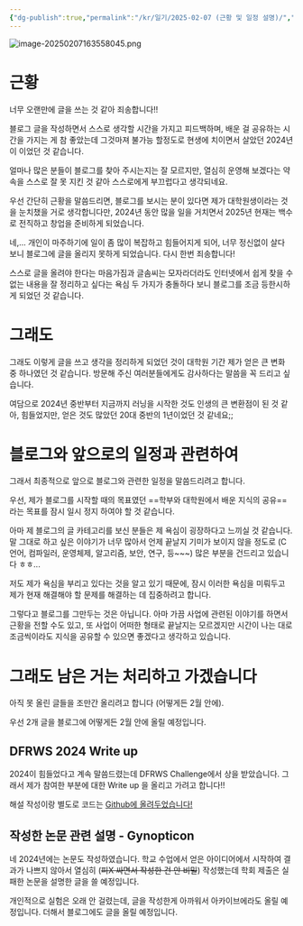 ```yaml
---
{"dg-publish":true,"permalink":"/kr/일기/2025-02-07 (근황 및 일정 설명)/","created":"2025-02-07","updated":"2025-02-07"}
---
```


![image-20250207163558045.png](/img/user/kr/%EC%9D%BC%EA%B8%B0/assets/2025-02-07%20(%EA%B7%BC%ED%99%A9%20%EB%B0%8F%20%EC%9D%BC%EC%A0%95%20%EC%84%A4%EB%AA%85)/image-20250207163558045.png)

# 근황
너무 오랜만에 글을 쓰는 것 같아 죄송합니다!!

블로그 글을 작성하면서 스스로 생각할 시간을 가지고 피드백하며, 배운 걸 공유하는 시간을 가지는 게 참 좋았는데 그것마져 불가능 할정도로 현생에 치이면서 살았던 2024년이 이었던 것 같습니다.

얼마나 많은 분들이 블로그를 찾아 주시는지는 잘 모르지만, 열심히 운영해 보겠다는 약속을 스스로 잘 못 지킨 것 같아 스스로에게 부끄럽다고 생각되네요.

우선 간단히 근황을 말씀드리면, 블로그를 보시는 분이 있다면 제가 대학원생이라는 것을 눈치챘을 거로 생각합니다만, 2024년 동안 많을 일을 거치면서 2025년 현재는 백수로 전직하고 창업을 준비하게 되었습니다.

네,... 개인이 마주하기에 일이 좀 많이 복잡하고 힘들어지게 되어, 너무 정신없이 살다 보니 블로그에 글을 올리지 못하게 되었습니다. 다시 한번 죄송합니다!

스스로 글을 올려야 한다는 마음가짐과 글솜씨는 모자라더라도 인터넷에서 쉽게 찾을 수 없는 내용을 잘 정리하고 싶다는 욕심 두 가지가 충돌하다 보니 블로그를 조금 등한시하게 되었던 것 같습니다.

# 그래도
그래도 이렇게 글을 쓰고 생각을 정리하게 되었던 것이 대학원 기간 제가 얻은 큰 변화 중 하나였던 것 같습니다. 방문해 주신 여러분들에게도 감사하다는 말씀을 꼭 드리고 싶습니다.

여담으로 2024년 중반부터 지금까지 러닝을 시작한 것도 인생의 큰 변환점이 된 것 같아, 힘들었지만, 얻은 것도 많았던 20대 중반의 1년이었던 것 같네요;;

# 블로그와 앞으로의 일정과 관련하여
그래서 최종적으로 앞으로 블로그와 관련한 일정을 말씀드리려고 합니다.

우선, 제가 블로그를 시작할 때의 목표였던 ==학부와 대학원에서 배운 지식의 공유==라는 목표를 잠시 일시 정지 하여야 할 것 같습니다.

아마 제 블로그의 글 카테고리를 보신 분들은 제 욕심이 굉장하다고 느끼실 것 같습니다. 말 그대로 하고 싶은 이야기가 너무 많아서 언제 끝날지 기미가 보이지 않을 정도로 (C 언어, 컴파일러, 운영체제, 알고리즘, 보안, 연구, 등\~\~\~) 많은 부분을 건드리고 있습니다 ㅎㅎ...

저도 제가 욕심을 부리고 있다는 것을 알고 있기 때문에, 잠시 이러한 욕심을 미뤄두고 제가 현재 해결해야 할 문제를 해결하는 데 집중하려고 합니다.

그렇다고 블로그를 그만두는 것은 아닙니다. 아마 가끔 사업에 관련된 이야기를 하면서 근황을 전할 수도 있고, 또 사업이 어떠한 형태로 끝날지는 모르겠지만 시간이 나는 대로 조금씩이라도 지식을 공유할 수 있으면 좋겠다고 생각하고 있습니다.

# 그래도 남은 거는 처리하고 가겠습니다
아직 못 올린 글들을 조만간 올리려고 합니다 (어떻게든 2월 안에).

우선 2개 글을 블로그에 어떻게든 2월 안에 올릴 예정입니다.

## DFRWS 2024 Write up
2024이 힘들었다고 계속 말씀드렸는데 DFRWS Challenge에서 상을 받았습니다. 그래서 제가 참여한 부분에 대한 Write up 을 올리고 가려고 합니다!!

해설 작성이랑 별도로 코드는 [Github에 올려두었습니다!](https://github.com/gangjeuk/DFRWS2023-The-Troubled-Elevator-solve)

## 작성한 논문 관련 설명 - Gynopticon
네 2024년에는 논문도 작성하였습니다. 학교 수업에서 얻은 아이디어에서 시작하여 결과가 나쁘지 않아서 열심히 (~~피X 싸면서 작성한 건 안 비밀~~) 작성했는데 학회 제출은 실패한 논문을 설명한 글을 쓸 예정입니다.

개인적으로 실험은 오래 안 걸렸는데, 글을 작성한게 아까워서 아카이브에라도 올릴 예정입니다. 더해서 블로그에도 글을 올릴 예정입니다.